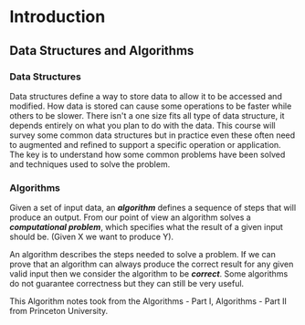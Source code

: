 # Introduction

## Data Structures and Algorithms

### Data Structures

Data structures define a way to store data to allow it to be accessed and modified.   How data is stored can cause some operations to be faster while others to be slower.  There isn't a one size fits all type of data structure, it depends entirely on what you plan to do with the data.  This course will survey some common data structures but in practice even these often need to augmented and refined to support a specific operation or application.  The key is to understand how some common problems have been solved and techniques used to solve the problem.

### Algorithms

Given a set of input data, an _**algorithm**_ defines a sequence of steps that will produce an output.   From our point of view an algorithm solves a _**computational problem**_, which specifies what the result of a given input should be.  \(Given X we want to produce Y\). 

An algorithm describes the steps needed to solve a problem.  If we can prove that an algorithm can always produce the correct result for any given valid input then we consider the algorithm to be _**correct**_.  Some algorithms do not guarantee correctness but they can still be very useful.



This Algorithm notes took from the Algorithms - Part I, Algorithms - Part II from Princeton University.

